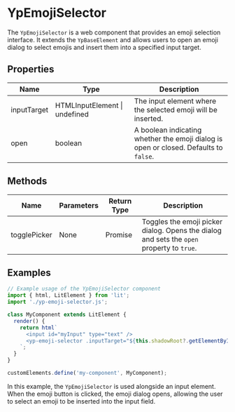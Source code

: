 # YpEmojiSelector

The `YpEmojiSelector` is a web component that provides an emoji selection interface. It extends the `YpBaseElement` and allows users to open an emoji dialog to select emojis and insert them into a specified input target.

## Properties

| Name        | Type                        | Description                                                                 |
|-------------|-----------------------------|-----------------------------------------------------------------------------|
| inputTarget | HTMLInputElement \| undefined | The input element where the selected emoji will be inserted.                |
| open        | boolean                     | A boolean indicating whether the emoji dialog is open or closed. Defaults to `false`. |

## Methods

| Name         | Parameters | Return Type | Description                                                                 |
|--------------|------------|-------------|-----------------------------------------------------------------------------|
| togglePicker | None       | Promise<void> | Toggles the emoji picker dialog. Opens the dialog and sets the `open` property to `true`. |

## Examples

```typescript
// Example usage of the YpEmojiSelector component
import { html, LitElement } from 'lit';
import './yp-emoji-selector.js';

class MyComponent extends LitElement {
  render() {
    return html`
      <input id="myInput" type="text" />
      <yp-emoji-selector .inputTarget="${this.shadowRoot?.getElementById('myInput')}"></yp-emoji-selector>
    `;
  }
}

customElements.define('my-component', MyComponent);
```

In this example, the `YpEmojiSelector` is used alongside an input element. When the emoji button is clicked, the emoji dialog opens, allowing the user to select an emoji to be inserted into the input field.